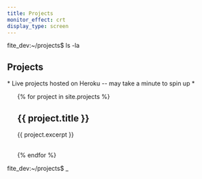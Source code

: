 ```yaml
---
title: Projects
monitor_effect: crt
display_type: screen
---
```

<p>
  <span class="green">fite_dev</span><span class="white">:</span><span class="bright-blue">~/projects</span><span class="white">$ ls -la</span>
</p>
<h2>Projects</h2>
<span class="cyan">* Live projects hosted on Heroku -- may take a minute to spin up *</span>
<ul>
  {% for project in site.projects %}
      <h2>{{ project.title }}</h2>
      <p>{{ project.excerpt }}</p>
      <br>
  {% endfor %}
</ul>
<p>
  <span class="green">fite_dev</span><span class="white">:</span><span class="bright-blue">~/projects</span><span class="white">$ <span class="cursor">_</span></span>
</p>
